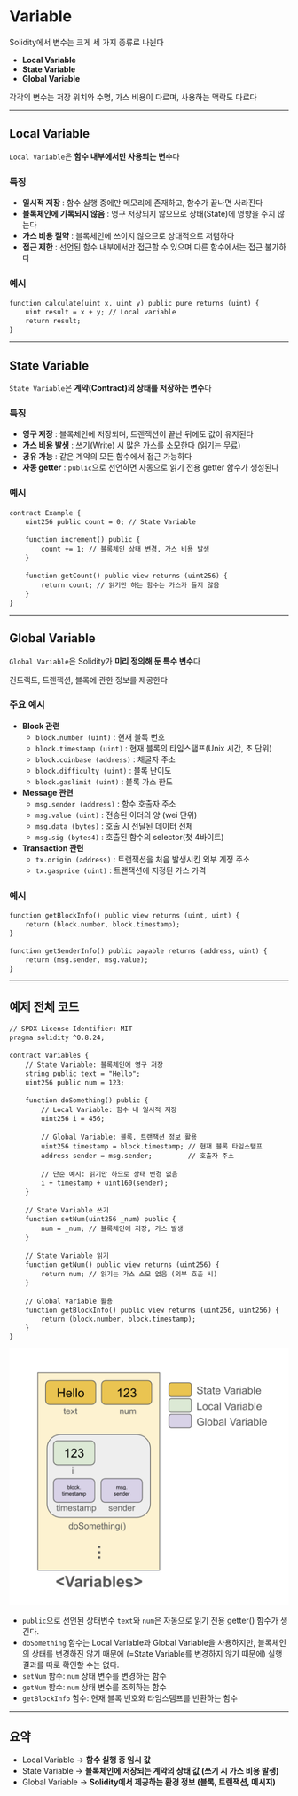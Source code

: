 # Variable

Solidity에서 변수는 크게 세 가지 종류로 나뉜다

- **Local Variable**
- **State Variable**
- **Global Variable**

각각의 변수는 저장 위치와 수명, 가스 비용이 다르며, 사용하는 맥락도 다르다

---

## Local Variable

`Local Variable`은 **함수 내부에서만 사용되는 변수**다

### 특징

- **일시적 저장** : 함수 실행 중에만 메모리에 존재하고, 함수가 끝나면 사라진다
- **블록체인에 기록되지 않음** : 영구 저장되지 않으므로 상태(State)에 영향을 주지 않는다
- **가스 비용 절약** : 블록체인에 쓰이지 않으므로 상대적으로 저렴하다
- **접근 제한** : 선언된 함수 내부에서만 접근할 수 있으며 다른 함수에서는 접근 불가하다

### 예시

```solidity
function calculate(uint x, uint y) public pure returns (uint) {
    uint result = x + y; // Local variable
    return result;
}
```

---

## State Variable

`State Variable`은 **계약(Contract)의 상태를 저장하는 변수**다

### 특징

- **영구 저장** : 블록체인에 저장되며, 트랜잭션이 끝난 뒤에도 값이 유지된다
- **가스 비용 발생** : 쓰기(Write) 시 많은 가스를 소모한다 (읽기는 무료)
- **공유 가능** : 같은 계약의 모든 함수에서 접근 가능하다
- **자동 getter** : `public`으로 선언하면 자동으로 읽기 전용 getter 함수가 생성된다

### 예시

```solidity
contract Example {
    uint256 public count = 0; // State Variable

    function increment() public {
        count += 1; // 블록체인 상태 변경, 가스 비용 발생
    }

    function getCount() public view returns (uint256) {
        return count; // 읽기만 하는 함수는 가스가 들지 않음
    }
}
```

---

## Global Variable

`Global Variable`은 Solidity가 **미리 정의해 둔 특수 변수**다

컨트랙트, 트랜잭션, 블록에 관한 정보를 제공한다

### 주요 예시

- **Block 관련**
    - `block.number (uint)` : 현재 블록 번호
    - `block.timestamp (uint)` : 현재 블록의 타임스탬프(Unix 시간, 초 단위)
    - `block.coinbase (address)` : 채굴자 주소
    - `block.difficulty (uint)` : 블록 난이도
    - `block.gaslimit (uint)` : 블록 가스 한도
- **Message 관련**
    - `msg.sender (address)` : 함수 호출자 주소
    - `msg.value (uint)` : 전송된 이더의 양 (wei 단위)
    - `msg.data (bytes)` : 호출 시 전달된 데이터 전체
    - `msg.sig (bytes4)` : 호출된 함수의 selector(첫 4바이트)
- **Transaction 관련**
    - `tx.origin (address)` : 트랜잭션을 처음 발생시킨 외부 계정 주소
    - `tx.gasprice (uint)` : 트랜잭션에 지정된 가스 가격

### 예시

```solidity
function getBlockInfo() public view returns (uint, uint) {
    return (block.number, block.timestamp);
}

function getSenderInfo() public payable returns (address, uint) {
    return (msg.sender, msg.value);
}
```

---

## 예제 전체 코드

```solidity
// SPDX-License-Identifier: MIT
pragma solidity ^0.8.24;

contract Variables {
    // State Variable: 블록체인에 영구 저장
    string public text = "Hello";
    uint256 public num = 123;

    function doSomething() public {
        // Local Variable: 함수 내 일시적 저장
        uint256 i = 456;

        // Global Variable: 블록, 트랜잭션 정보 활용
        uint256 timestamp = block.timestamp; // 현재 블록 타임스탬프
        address sender = msg.sender;         // 호출자 주소

        // 단순 예시: 읽기만 하므로 상태 변경 없음
        i + timestamp + uint160(sender);
    }

    // State Variable 쓰기
    function setNum(uint256 _num) public {
        num = _num; // 블록체인에 저장, 가스 발생
    }

    // State Variable 읽기
    function getNum() public view returns (uint256) {
        return num; // 읽기는 가스 소모 없음 (외부 호출 시)
    }

    // Global Variable 활용
    function getBlockInfo() public view returns (uint256, uint256) {
        return (block.number, block.timestamp);
    }
}
```

![constant_immutable](../image/variable_codeImage.png)

* `public`으로 선언된 상태변수 `text`와 `num`은 자동으로 읽기 전용 getter() 함수가 생긴다. 
* `doSomething` 함수는 Local Variable과 Global Variable을 사용하지만, 블록체인의 상태를 변경하진 않기 때문에 (=State Variable를 변경하지 않기 때문에)  실행 결과를 따로 확인할 수는 없다.
*  `setNum` 함수: `num` 상태 변수를 변경하는 함수
* `getNum` 함수: `num` 상태 변수를 조회하는 함수
* `getBlockInfo` 함수: 현재 블록 번호와 타임스탬프를 반환하는 함수

---

## 요약

- Local Variable → **함수 실행 중 임시 값**
- State Variable → **블록체인에 저장되는 계약의 상태 값 (쓰기 시 가스 비용 발생)**
- Global Variable → **Solidity에서 제공하는 환경 정보 (블록, 트랜잭션, 메시지)**



